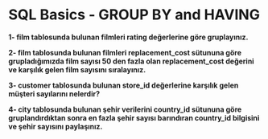 # SQL Basics - GROUP BY and HAVING

**1- film tablosunda bulunan filmleri rating değerlerine göre gruplayınız.**

**2- film tablosunda bulunan filmleri replacement_cost sütununa göre grupladığımızda film sayısı 50 den fazla olan replacement_cost değerini ve karşılık gelen film sayısını sıralayınız.**

**3- customer tablosunda bulunan store_id değerlerine karşılık gelen müşteri sayılarını nelerdir?**

**4- city tablosunda bulunan şehir verilerini country_id sütununa göre gruplandırdıktan sonra en fazla şehir sayısı barındıran country_id bilgisini ve şehir sayısını paylaşınız.**
